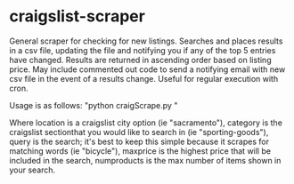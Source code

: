 # craigslist-scraper
General scraper for checking for new listings.
Searches and places results in a csv file, updating the file and notifying you if any of the top 5 entries have changed.
Results are returned in ascending order based on listing price.
May include commented out code to send a notifying email with new csv file in the event of a results change. Useful for regular execution with cron.

Usage is as follows:
"python craigScrape.py <location> <category> <query> <maxprice> <numproducts>"

Where location is a craigslist city option (ie "sacramento"), category is the craigslist sectionthat you would like to search in (ie "sporting-goods"), query is the search; it's best to keep this simple because it scrapes for matching words (ie "bicycle"), maxprice is the highest price that will be included in the search, numproducts is the max number of items shown in your search.
